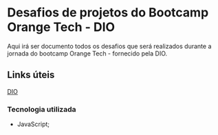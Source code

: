 # Desafios de projetos do Bootcamp Orange Tech - DIO

Aqui irá ser documento todos os desafios que será realizados durante a jornada do bootcamp Orange Tech - fornecido pela DIO.

## Links úteis

[DIO](https://web.dio.me/track/orange-tech)

### Tecnologia utilizada

- JavaScript;
